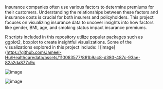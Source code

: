 Insurance companies often use various factors to determine premiums for their customers. Understanding the relationships between these factors and insurance costs is crucial for both insurers and policyholders. This project focuses on visualizing insurance data to uncover insights into how factors like gender, BMI, age, and smoking status impact insurance premiums.

R scripts included in this repository utilize popular packages such as ggplot2, boxplot to create insightful visualizations. Some of the visualizations explored in this project include:
!
[image](https://github.com/Jameel-Hu/Healthcaredata/assets/110083577/881b9ac8-d380-487c-93ae-82a2da877c9c

![image](https://github.com/Jameel-Hu/Healthcaredata/assets/110083577/7861c7c6-4048-4e11-b8f1-169f8a9009ec)



![image](https://github.com/Jameel-Hu/Healthcaredata/assets/110083577/c74595dd-6efa-4871-9069-ff628443ca3e)





